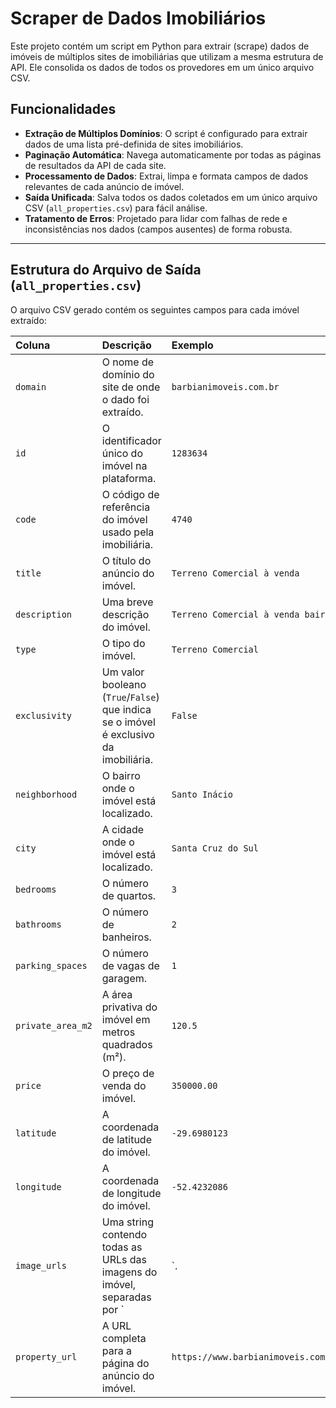 # Scraper de Dados Imobiliários

Este projeto contém um script em Python para extrair (scrape) dados de imóveis de múltiplos sites de imobiliárias que utilizam a mesma estrutura de API. Ele consolida os dados de todos os provedores em um único arquivo CSV.

## Funcionalidades

* **Extração de Múltiplos Domínios**: O script é configurado para extrair dados de uma lista pré-definida de sites imobiliários.
* **Paginação Automática**: Navega automaticamente por todas as páginas de resultados da API de cada site.
* **Processamento de Dados**: Extrai, limpa e formata campos de dados relevantes de cada anúncio de imóvel.
* **Saída Unificada**: Salva todos os dados coletados em um único arquivo CSV (`all_properties.csv`) para fácil análise.
* **Tratamento de Erros**: Projetado para lidar com falhas de rede e inconsistências nos dados (campos ausentes) de forma robusta.

---

## Estrutura do Arquivo de Saída (`all_properties.csv`)

O arquivo CSV gerado contém os seguintes campos para cada imóvel extraído:

| Coluna | Descrição | Exemplo |
| :--- | :--- | :--- |
| `domain` | O nome de domínio do site de onde o dado foi extraído. | `barbianimoveis.com.br` |
| `id` | O identificador único do imóvel na plataforma. | `1283634` |
| `code` | O código de referência do imóvel usado pela imobiliária. | `4740` |
| `title` | O título do anúncio do imóvel. | `Terreno Comercial à venda` |
| `description` | Uma breve descrição do imóvel. | `Terreno Comercial à venda bairro...` |
| `type` | O tipo do imóvel. | `Terreno Comercial` |
| `exclusivity` | Um valor booleano (`True`/`False`) que indica se o imóvel é exclusivo da imobiliária. | `False` |
| `neighborhood` | O bairro onde o imóvel está localizado. | `Santo Inácio` |
| `city` | A cidade onde o imóvel está localizado. | `Santa Cruz do Sul` |
| `bedrooms` | O número de quartos. | `3` |
| `bathrooms` | O número de banheiros. | `2` |
| `parking_spaces` | O número de vagas de garagem. | `1` |
| `private_area_m2` | A área privativa do imóvel em metros quadrados (m²). | `120.5` |
| `price` | O preço de venda do imóvel. | `350000.00` |
| `latitude` | A coordenada de latitude do imóvel. | `-29.6980123` |
| `longitude` | A coordenada de longitude do imóvel. | `-52.4232086` |
| `image_urls` | Uma string contendo todas as URLs das imagens do imóvel, separadas por ` | `. | `https://...1.webp | https://...2.webp` |
| `property_url` | A URL completa para a página do anúncio do imóvel. | `https://www.barbianimoveis.com.br/imovel/...` |
